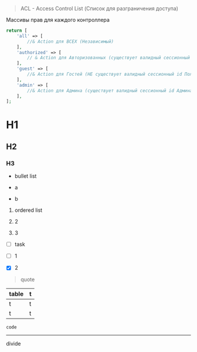 > ACL - Access Control List (Список для разграничения доступа)

Массивы прав для каждого контроллера

```php
return [
    'all' => [
        //& Action для ВСЕХ (Независимый)
    ],
    'authorized' => [
        // & Action для Авторизованных (существует валидный сессионный id Пользователя)
    ],
    'guest' => [
        //& Action для Гостей (НЕ существует валидный сессионный id Пользователя)
    ],
    'admin' => [
        //& Action для Админа (существует валидный сессионный id Админа)
    ],
];
```

# H1

## H2

### H3

*   bullet list

*   a

*   b

1.  ordered list

2.  2

3.  3

*   [ ] task

*   [ ] 1

*   [x] 2

> quote

| table | t  |
| :---- | :- |
| t     | t  |
| t     | t  |

    code

***

divide
